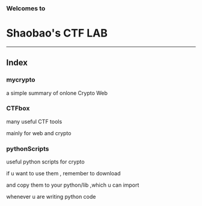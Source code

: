 ### Welcomes to 
# Shaobao's CTF LAB

---

## Index

### mycrypto
a simple summary of onlone Crypto Web
### CTFbox
many useful CTF tools

mainly for web and crypto

### pythonScripts

useful python scripts for crypto

if u want to use them , remember to download

and copy them to your python/lib ,which u can import

whenever u are writing python code

